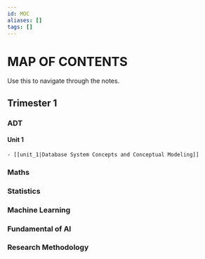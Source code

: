 ```yaml
---
id: MOC
aliases: []
tags: []
---
```


# MAP OF CONTENTS
Use this to navigate through the notes.

## Trimester 1
### ADT
#### Unit 1
    - [[unit_1|Database System Concepts and Conceptual Modeling]]

### Maths

### Statistics

### Machine Learning

### Fundamental of AI

### Research Methodology
